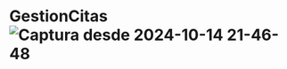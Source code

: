 # GestionCitas![Captura desde 2024-10-14 21-46-48](https://github.com/user-attachments/assets/c3edd8dd-0401-4698-b608-5f80fe767f63)
